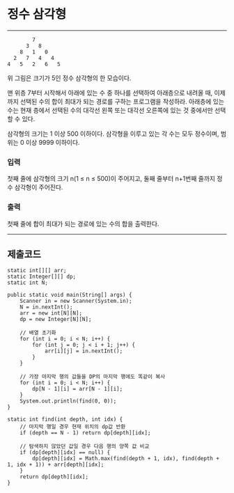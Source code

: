 # 정수 삼각형

---

```
        7
      3   8
    8   1   0
  2   7   4   4
4   5   2   6   5
```

위 그림은 크기가 5인 정수 삼각형의 한 모습이다.

맨 위층 7부터 시작해서 아래에 있는 수 중 하나를 선택하여 아래층으로 내려올 때, 이제까지 선택된 수의 합이 최대가 되는 경로를 구하는 프로그램을 작성하라. 아래층에 있는 수는 현재 층에서 선택된 수의 대각선 왼쪽
또는 대각선 오른쪽에 있는 것 중에서만 선택할 수 있다.

삼각형의 크기는 1 이상 500 이하이다. 삼각형을 이루고 있는 각 수는 모두 정수이며, 범위는 0 이상 9999 이하이다.

### 입력

첫째 줄에 삼각형의 크기 n(1 ≤ n ≤ 500)이 주어지고, 둘째 줄부터 n+1번째 줄까지 정수 삼각형이 주어진다.

### 출력

첫째 줄에 합이 최대가 되는 경로에 있는 수의 합을 출력한다.

---

## 제출코드

```
static int[][] arr;
static Integer[][] dp;
static int N;

public static void main(String[] args) {
    Scanner in = new Scanner(System.in);
    N = in.nextInt();
    arr = new int[N][N];
    dp = new Integer[N][N];

    // 배열 초기화
    for (int i = 0; i < N; i++) {
        for (int j = 0; j < i + 1; j++) {
            arr[i][j] = in.nextInt();
        }
    }

    // 가장 마지막 행의 값들을 DP의 마지막 행에도 똑같이 복사
    for (int i = 0; i < N; i++) {
        dp[N - 1][i] = arr[N - 1][i];
    }
    System.out.println(find(0, 0));
}

static int find(int depth, int idx) {
    // 마지막 행일 경우 현재 위치의 dp값 반환
    if (depth == N - 1) return dp[depth][idx];

    // 탐색하지 않았던 값일 경우 다음 행의 양쪽 값 비교
    if (dp[depth][idx] == null) {
        dp[depth][idx] = Math.max(find(depth + 1, idx), find(depth + 1, idx + 1)) + arr[depth][idx];
    }
    return dp[depth][idx];
}
```